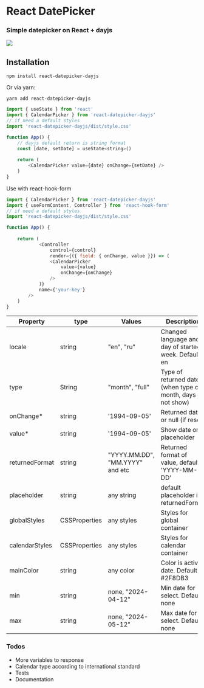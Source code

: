 # React DatePicker

### Simple datepicker on React + dayjs

![](https://i.ibb.co/wLKhJRC/tg-image-2248843087.jpg)


## Installation
```
npm install react-datepicker-dayjs
```
Or via yarn:

```
yarn add react-datepicker-dayjs
```

```js
import { useState } from 'react'
import { CalendarPicker } from 'react-datepicker-dayjs'
// if need a default styles
import 'react-datepicker-dayjs/dist/style.css'

function App() {
    // dayjs default return is string format
	const [date, setDate] = useState<string>()
	
	return (
		<CalendarPicker value={date} onChange={setDate} />
	)
}
```

Use with react-hook-form
```js
import { CalendarPicker } from 'react-datepicker-dayjs'
import { useFormContent, Controller } from 'react-hook-form'
// if need a default styles
import 'react-datepicker-dayjs/dist/style.css'

function App() {
    
	return (
            <Controller
                control={control}
                render={({ field: { onChange, value }}) => (
                <CalendarPicker
                    value={value}
                    onChange={onChange}
                />
            )}
            name={'your-key'}
        />
	)
}
```

Property                | type          | Values                          | Description                                                                                
------------------------|---------------|---------------------------------|--------------------------------------------------------------------------------------------
locale                  | string        | "en", "ru"                      | Changed language and day of started week. Default: en                                                                     
type                    | String        | "month", "full"                 | Type of returned date (when type of month, days is not show)                                                                   
onChange*               | string        | '1994-09-05'              | Returned date or null (if reset)                   
value*                  | string        | '1994-09-05'              | Show date or placeholder                                                               
returnedFormat          | string        | "YYYY.MM.DD", "MM.YYYY" and etc | Returned format of value, default: 'YYYY-MM-DD'
placeholder             | string        | any string                      | default placeholder it's returnedFormat   
globalStyles            | CSSProperties | any styles                      | Styles for global container                                                       
calendarStyles          | CSSProperties | any styles                      | Styles for calendar container                                                                        
mainColor               | string        | any color                       | Color is active date. Default: #2F8DB3                                                 
min                     | string        | none, "2024-04-12"              | Min date for select. Default: none
max                     | string        | none, "2024-05-12"              | Max date for select. Default: none

### Todos

- More variables to response
- Calendar type according to international standard
- Tests
- Documentation

